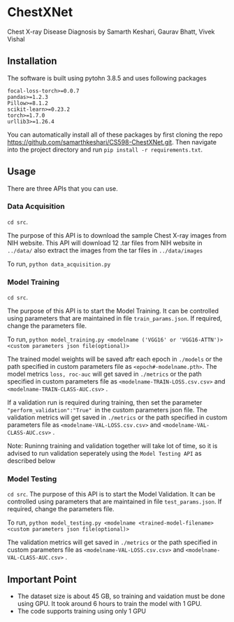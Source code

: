 # ChestXNet

Chest X-ray Disease Diagnosis by Samarth Keshari, Gaurav Bhatt, Vivek Vishal

## Installation

The software is built using pytohn 3.8.5 and uses following packages

```
focal-loss-torch>=0.0.7
pandas>=1.2.3
Pillow>=8.1.2
scikit-learn>=0.23.2
torch>=1.7.0
urllib3>=1.26.4
```
You can automatically install all of these packages by first cloning the repo https://github.com/samarthkeshari/CS598-ChestXNet.git. Then navigate into the project directory and run `pip install -r requirements.txt`.


## Usage

There are three APIs that you can use.

### Data Acquisition

`cd src`.

The purpose of this API is to download the sample Chest X-ray images from NIH website. This API will download 12 .tar files from NIH website in `../data/` also extract the images from the tar files in `../data/images` 

To run, `python data_acquisition.py`

### Model Training

`cd src`.

The purpose of this API is to start the Model Training. It can be controlled using parameters that are maintained in file `train_params.json`. If required, change the parameters file.

To run, `python model_training.py <modelname ('VGG16' or 'VGG16-ATTN')> <custom parameters json file(optional)>`

The trained model weights will be saved aftr each epoch in `./models` or the path specified in custom parameters file as `<epoch#-modelname.pth>`. The model metrics `loss, roc-auc` will get saved in `./metrics` or the path specified in custom parameters file as `<modelname-TRAIN-LOSS.csv.csv>` and `<modelname-TRAIN-CLASS-AUC.csv>` .

If a validation run is required during training, then set the parameter `"perform_validation":"True" `in the custom parameters json file. The validation metrics will get saved in `./metrics` or the path specified in custom parameters file as `<modelname-VAL-LOSS.csv.csv>` and `<modelname-VAL-CLASS-AUC.csv>` .

Note: Runinng training and validation together will take lot of time, so it is advised to run validation seperately using the `Model Testing API` as described below


### Model Testing

`cd src`.
The purpose of this API is to start the Model Validation. It can be controlled using parameters that are maintained in file `test_params.json`. If required, change the parameters file.

To run, `python model_testing.py <modelname <trained-model-filename> <custom parameters json file(optional)>`

The validation metrics will get saved in `./metrics` or the path specified in custom parameters file as `<modelname-VAL-LOSS.csv.csv>` and `<modelname-VAL-CLASS-AUC.csv>` .

## Important Point
- The dataset size is about 45 GB, so training and vaidation must be done using GPU. It took around 6 hours to train the model with 1 GPU.
- The code supports training using only 1 GPU
